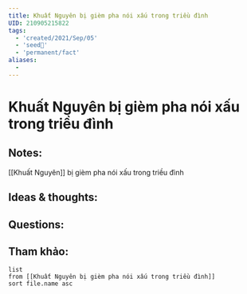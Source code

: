 ```yaml
---
title: Khuất Nguyên bị gièm pha nói xấu trong triều đình
UID: 210905215822
tags:
  - 'created/2021/Sep/05'
  - 'seed🥜'
  - 'permanent/fact'
aliases:
  - 
---
```

# Khuất Nguyên bị gièm pha nói xấu trong triều đình

## Notes:
[[Khuất Nguyên]] bị gièm pha nói xấu trong triều đình

## Ideas & thoughts:

## Questions:


## Tham khảo:
```dataview
list
from [[Khuất Nguyên bị gièm pha nói xấu trong triều đình]]
sort file.name asc
```